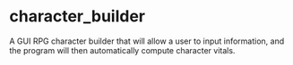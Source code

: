 # character_builder
A GUI RPG character builder that will allow a user to input information, 
and the program will then automatically compute character vitals.
